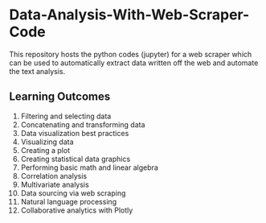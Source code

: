 # Data-Analysis-With-Web-Scraper-Code
This repository hosts the python codes (jupyter) for a web scraper which can be used to automatically extract data written off the web  and automate the text analysis. 

## Learning Outcomes 
1. Filtering and selecting data
2. Concatenating and transforming data
3. Data visualization best practices
4. Visualizing data
5. Creating a plot
6. Creating statistical data graphics
7. Performing basic math and linear algebra
8. Correlation analysis
9. Multivariate analysis
10. Data sourcing via web scraping
11. Natural language processing
12. Collaborative analytics with Plotly
